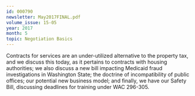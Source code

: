 ```yaml
---
id: 000790
newsletter: May2017FINAL.pdf
volume_issue: 15-05
year: 2017
month: 5
topic: Negotiation Basics
---
```


Contracts for services are an under-utilized alternative to the property tax, and we discuss this today, as it pertains to contracts with housing authorities; we also discuss a new bill impacting Medicaid fraud investigations in Washington State; the doctrine of incompatibility of public offices; our potential new business model; and finally, we have our Safety Bill, discussing deadlines for training under WAC 296-305.